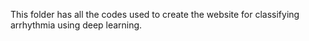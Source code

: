 This folder has all the codes used to create the website for classifying arrhythmia using deep learning.
